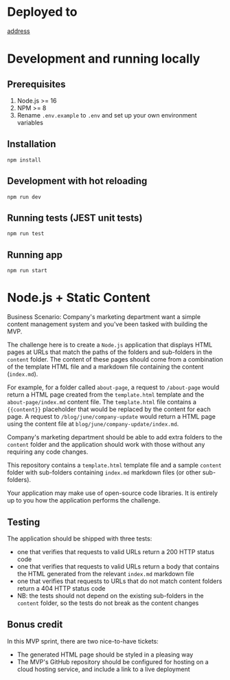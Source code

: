 # Deployed to

[address](address)

# Development and running locally
## Prerequisites
1. Node.js >= 16
2. NPM >= 8
3. Rename `.env.example` to `.env` and set up your own environment variables

## Installation
```
npm install
```

## Development with hot reloading
```
npm run dev
```

## Running tests (JEST unit tests)
```
npm run test
```

## Running app
```
npm run start
```

# Node.js + Static Content

Business Scenario: Company's marketing department want a simple content management system and you've been tasked with building the MVP.

The challenge here is to create a `Node.js` application that displays HTML pages at URLs that match the paths of the folders and sub-folders in the `content` folder. The content of these pages should come from a combination of the template HTML file and a markdown file containing the content (`index.md`).

For example, for a folder called `about-page`, a request to `/about-page` would return a HTML page created from the `template.html` template and the `about-page/index.md` content file. The `template.html` file contains a `{{content}}` placeholder that would be replaced by the content for each page. A request to `/blog/june/company-update` would return a HTML page using the content file at `blog/june/company-update/index.md`.

Company's marketing department should be able to add extra folders to the `content` folder and the application should work with those without any requiring any code changes.

This repository contains a `template.html` template file and a sample `content` folder with sub-folders containing `index.md` markdown files (or other sub-folders).

Your application may make use of open-source code libraries. It is entirely up to you how the application performs the challenge.

## Testing

The application should be shipped with three tests:

* one that verifies that requests to valid URLs return a 200 HTTP status code
* one that verifies that requests to valid URLs return a body that contains the HTML generated from the relevant `index.md` markdown file
* one that verifies that requests to URLs that do not match content folders return a 404 HTTP status code
* NB: the tests should not depend on the existing sub-folders in the `content` folder, so the tests do not break as the content changes

## Bonus credit

In this MVP sprint, there are two nice-to-have tickets:

* The generated HTML page should be styled in a pleasing way
* The MVP's GitHub repository should be configured for hosting on a cloud hosting service, and include a link to a live deployment